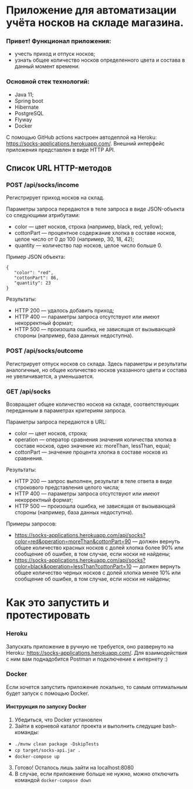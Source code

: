 # Приложение для автоматизации учёта носков на складе магазина.


### Привет! Функционал приложения: 
* учесть приход и отпуск носков;
* узнать общее количество носков определенного цвета и состава в данный момент времени.

### Основной стек технологий:
* Java 11;
* Spring boot
* Hibernate 
* PostgreSQL
* Flyway
* Docker

C помощью GitHub actions настроен автодеплой на Heroku: https://socks-applications.herokuapp.com/. Внешний интерфейс приложения представлен в виде HTTP API.

## Список URL HTTP-методов

### POST /api/socks/income

Регистрирует приход носков на склад.

Параметры запроса передаются в теле запроса в виде JSON-объекта со следующими атрибутами:

* color — цвет носков, строка (например, black, red, yellow);
* cottonPart — процентное содержание хлопка в составе носков, целое число от 0 до 100 (например, 30, 18, 42);
* quantity — количество пар носков, целое число больше 0.

Пример JSON объекта: 
```
{
   "color": "red",
   "cottonPart": 86,
   "quantity": 23
}
```


Результаты:

* HTTP 200 — удалось добавить приход;
* HTTP 400 — параметры запроса отсутствуют или имеют некорректный формат;
* HTTP 500 — произошла ошибка, не зависящая от вызывающей стороны (например, база данных недоступна).

### POST /api/socks/outcome

Регистрирует отпуск носков со склада. Здесь параметры и результаты аналогичные, но общее количество носков указанного цвета и состава не увеличивается, а уменьшается.

### GET /api/socks

Возвращает общее количество носков на складе, соответствующих переданным в параметрах критериям запроса.

Параметры запроса передаются в URL:

* color — цвет носков, строка;
* operation — оператор сравнения значения количества хлопка в составе носков, одно значение из: moreThan, lessThan, equal;
* cottonPart — значение процента хлопка в составе носков из сравнения.

Результаты:

* HTTP 200 — запрос выполнен, результат в теле ответа в виде строкового представления целого числа;
* HTTP 400 — параметры запроса отсутствуют или имеют некорректный формат;
* HTTP 500 — произошла ошибка, не зависящая от вызывающей стороны (например, база данных недоступна).

Примеры запросов:

* https://socks-applications.herokuapp.com/api/socks?color=red&operation=moreThan&cottonPart=90 — должен вернуть общее количество красных носков с долей хлопка более 90% или сообщение об ошибке, в том случае, если носки не найдены;
* https://socks-applications.herokuapp.com/api/socks?color=black&operation=lessThan?cottonPart=10 — должен вернуть общее количество черных носков с долей хлопка менее 10% или сообщение об ошибке, в том случае, если носки не найдены;

# Как это запустить и протестировать
### Heroku 
Запускать приложение в ручную не требуется, оно развернуто на Heroku: https://socks-applications.herokuapp.com/. Для взаимодействия с ним вам поднадобится Postman и подключение к интернету :)

### Docker 
Если хочется запустить приложение локально, то самым оптимальным будет запуск с помощью Docker. 
#### Инструкция по запуску Docker
1. Убедиться, что Docker установлен
2. Зайти в корневой каталог проекта и выполнить следущие bash-команды: 
* `./mvnw clean package -DskipTests`
* `cp target/socks-api.jar .`
* `docker-compose up`
3. Готово! Осталось лишь зайти на localhost:8080
4. В случае, если приложение больше не нужно, можно отключить командой `docker-compose down`
